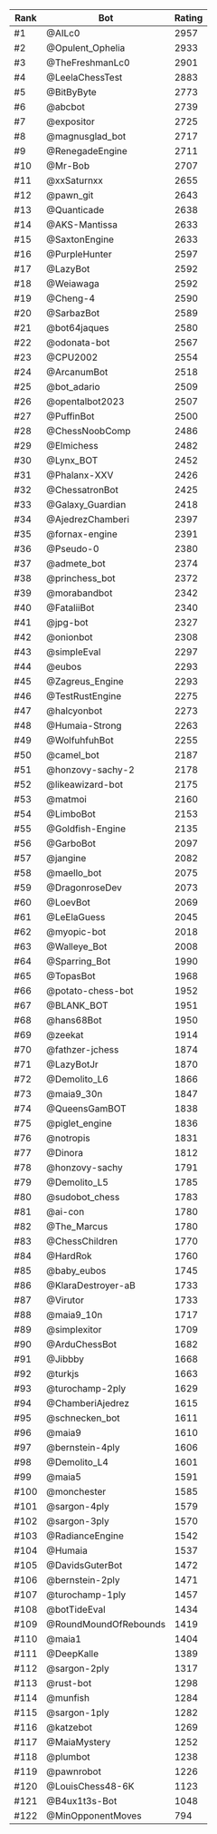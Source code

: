 Rank|Bot|Rating
---|---|---
#1|@AILc0|2957
#2|@Opulent_Ophelia|2933
#3|@TheFreshmanLc0|2901
#4|@LeelaChessTest|2883
#5|@BitByByte|2773
#6|@abcbot|2739
#7|@expositor|2725
#8|@magnusglad_bot|2717
#9|@RenegadeEngine|2711
#10|@Mr-Bob|2707
#11|@xxSaturnxx|2655
#12|@pawn_git|2643
#13|@Quanticade|2638
#14|@AKS-Mantissa|2633
#15|@SaxtonEngine|2633
#16|@PurpleHunter|2597
#17|@LazyBot|2592
#18|@Weiawaga|2592
#19|@Cheng-4|2590
#20|@SarbazBot|2589
#21|@bot64jaques|2580
#22|@odonata-bot|2567
#23|@CPU2002|2554
#24|@ArcanumBot|2518
#25|@bot_adario|2509
#26|@opentalbot2023|2507
#27|@PuffinBot|2500
#28|@ChessNoobComp|2486
#29|@Elmichess|2482
#30|@Lynx_BOT|2452
#31|@Phalanx-XXV|2426
#32|@ChessatronBot|2425
#33|@Galaxy_Guardian|2418
#34|@AjedrezChamberi|2397
#35|@fornax-engine|2391
#36|@Pseudo-0|2380
#37|@admete_bot|2374
#38|@princhess_bot|2372
#39|@morabandbot|2342
#40|@FataliiBot|2340
#41|@jpg-bot|2327
#42|@onionbot|2308
#43|@simpleEval|2297
#44|@eubos|2293
#45|@Zagreus_Engine|2293
#46|@TestRustEngine|2275
#47|@halcyonbot|2273
#48|@Humaia-Strong|2263
#49|@WolfuhfuhBot|2255
#50|@camel_bot|2187
#51|@honzovy-sachy-2|2178
#52|@likeawizard-bot|2175
#53|@matmoi|2160
#54|@LimboBot|2153
#55|@Goldfish-Engine|2135
#56|@GarboBot|2097
#57|@jangine|2082
#58|@maello_bot|2075
#59|@DragonroseDev|2073
#60|@LoevBot|2069
#61|@LeElaGuess|2045
#62|@myopic-bot|2018
#63|@Walleye_Bot|2008
#64|@Sparring_Bot|1990
#65|@TopasBot|1968
#66|@potato-chess-bot|1952
#67|@BLANK_BOT|1951
#68|@hans68Bot|1950
#69|@zeekat|1914
#70|@fathzer-jchess|1874
#71|@LazyBotJr|1870
#72|@Demolito_L6|1866
#73|@maia9_30n|1847
#74|@QueensGamBOT|1838
#75|@piglet_engine|1836
#76|@notropis|1831
#77|@Dinora|1812
#78|@honzovy-sachy|1791
#79|@Demolito_L5|1785
#80|@sudobot_chess|1783
#81|@ai-con|1780
#82|@The_Marcus|1780
#83|@ChessChildren|1770
#84|@HardRok|1760
#85|@baby_eubos|1745
#86|@KlaraDestroyer-aB|1733
#87|@Virutor|1733
#88|@maia9_10n|1717
#89|@simplexitor|1709
#90|@ArduChessBot|1682
#91|@Jibbby|1668
#92|@turkjs|1663
#93|@turochamp-2ply|1629
#94|@ChamberiAjedrez|1615
#95|@schnecken_bot|1611
#96|@maia9|1610
#97|@bernstein-4ply|1606
#98|@Demolito_L4|1601
#99|@maia5|1591
#100|@monchester|1585
#101|@sargon-4ply|1579
#102|@sargon-3ply|1570
#103|@RadianceEngine|1542
#104|@Humaia|1537
#105|@DavidsGuterBot|1472
#106|@bernstein-2ply|1471
#107|@turochamp-1ply|1457
#108|@botTideEval|1434
#109|@RoundMoundOfRebounds|1419
#110|@maia1|1404
#111|@DeepKalle|1389
#112|@sargon-2ply|1317
#113|@rust-bot|1298
#114|@munfish|1284
#115|@sargon-1ply|1282
#116|@katzebot|1269
#117|@MaiaMystery|1252
#118|@plumbot|1238
#119|@pawnrobot|1226
#120|@LouisChess48-6K|1123
#121|@B4ux1t3s-Bot|1048
#122|@MinOpponentMoves|794
